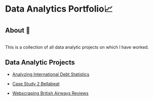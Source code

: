 # **Data Analytics Portfolio**:chart_with_upwards_trend:
## About :newspaper:


<br>
 This is a collection of all data analytic projects on which I have worked.
<br>

 
## Data Analytic Projects

- [Analyzing International Debt Statistics](https://github.com/Vizcaino13/Ashley_Vizcaino_Portfolio/blob/main/data_analyst_projects/Analyze%20International%20Debt%20Statistics/notebook.ipynb)  

- [Case Study 2 Bellabeat](https://github.com/Vizcaino13/Casestudy2_Bellabeat/blob/main/case-study-2-bellabeat.ipynb)  

- [Webscraping British Airways Reviews ](https://github.com/Vizcaino13/Webscraping) 
